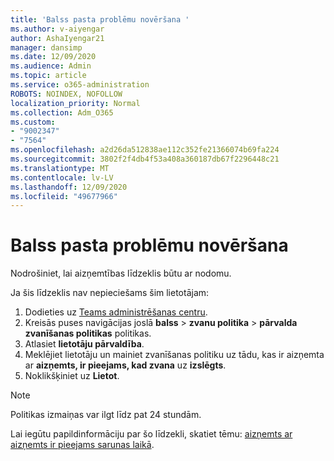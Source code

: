 ```yaml
---
title: 'Balss pasta problēmu novēršana '
ms.author: v-aiyengar
author: AshaIyengar21
manager: dansimp
ms.date: 12/09/2020
ms.audience: Admin
ms.topic: article
ms.service: o365-administration
ROBOTS: NOINDEX, NOFOLLOW
localization_priority: Normal
ms.collection: Adm_O365
ms.custom:
- "9002347"
- "7564"
ms.openlocfilehash: a2d26da512838ae112c352fe21366074b69fa224
ms.sourcegitcommit: 3802f2f4db4f53a408a360187db67f2296448c21
ms.translationtype: MT
ms.contentlocale: lv-LV
ms.lasthandoff: 12/09/2020
ms.locfileid: "49677966"
---
```

# <a name="troubleshooting-voicemail"></a>Balss pasta problēmu novēršana

Nodrošiniet, lai aizņemtības līdzeklis būtu ar nodomu.

Ja šis līdzeklis nav nepieciešams šim lietotājam:

1. Dodieties uz [Teams administrēšanas centru](https://admin.teams.microsoft.com/policies/calling).
1. Kreisās puses navigācijas joslā **balss**  >  **zvanu politika**  >  **pārvalda** **zvanīšanas politikas** politikas.
1. Atlasiet **lietotāju pārvaldība**.
1. Meklējiet lietotāju un mainiet zvanīšanas politiku uz tādu, kas ir aizņemta ar **aizņemts, ir pieejams, kad zvana** uz **izslēgts**.
1. Noklikšķiniet uz **Lietot**.
> [!NOTE]
> Politikas izmaiņas var ilgt līdz pat 24 stundām.

Lai iegūtu papildinformāciju par šo līdzekli, skatiet tēmu: [aizņemts ar aizņemts ir pieejams sarunas laikā](https://docs.microsoft.com/microsoftteams/teams-calling-policy#busy-on-busy-is-available-while-in-a-call).

